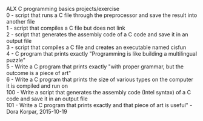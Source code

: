 ALX C programming basics projects/exercise <br> 
0 - script that runs a C file through the preprocessor and save the result into another file <br>
1 - script that compiles a C file but does not link <br>
2 - script that generates the assembly code of a C code and save it in an output file <br>
3 - script that compiles a C file and creates an executable named cisfun <br>
4 - C program that prints exactly "Programming is like building a multilingual puzzle" <br>
5 - Write a C program that prints exactly "with proper grammar, but the outcome is a piece of art" <br>
6 - Write a C program that prints the size of various types on the computer it is compiled and run on <br>
100 - Write a script that generates the assembly code (Intel syntax) of a C code and save it in an output file <br>
101 - Write a C program that prints exactly and that piece of art is useful" - Dora Korpar, 2015-10-19 <br>
